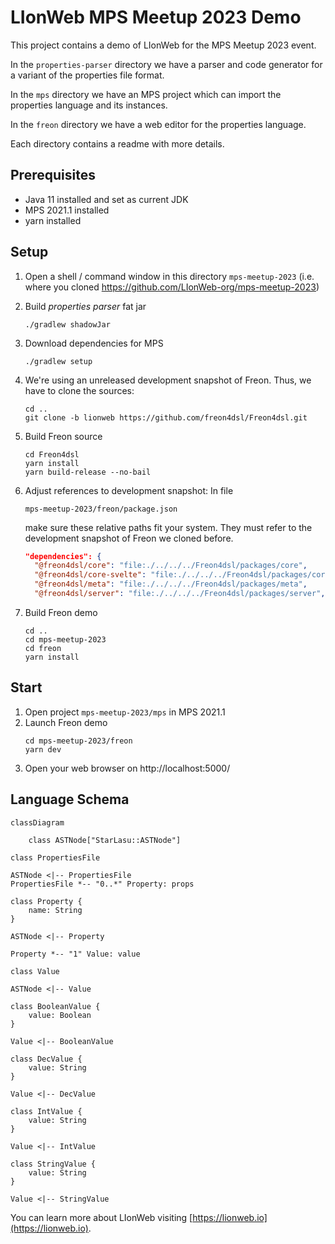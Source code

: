 # LIonWeb MPS Meetup 2023 Demo

This project contains a demo of LIonWeb for the MPS Meetup 2023 event.

In the `properties-parser` directory we have a parser and code generator for a variant of the properties file format.

In the `mps` directory we have an MPS project which can import the properties language and its instances.

In the `freon` directory we have a web editor for the properties language.

Each directory contains a readme with more details.

## Prerequisites
* Java 11 installed and set as current JDK
* MPS 2021.1 installed
* yarn installed

## Setup

1. Open a shell / command window in this directory `mps-meetup-2023` (i.e. where you cloned https://github.com/LIonWeb-org/mps-meetup-2023)

2. Build _properties parser_ fat jar
   ```shell
   ./gradlew shadowJar
   ```
   
3. Download dependencies for MPS
   ```shell
   ./gradlew setup
   ```
   
4. We're using an unreleased development snapshot of Freon. Thus, we have to clone the sources:
   ```shell
   cd ..
   git clone -b lionweb https://github.com/freon4dsl/Freon4dsl.git
   ```
   
5. Build Freon source
   ```shell
   cd Freon4dsl
   yarn install
   yarn build-release --no-bail 
   ```
   
6. Adjust references to development snapshot:
   In file
   ```
   mps-meetup-2023/freon/package.json
   ```
   make sure these relative paths fit your system.
   They must refer to the development snapshot of Freon we cloned before.
   ```json
   "dependencies": {
     "@freon4dsl/core": "file:./../../../Freon4dsl/packages/core",
     "@freon4dsl/core-svelte": "file:./../../../Freon4dsl/packages/core-svelte",
     "@freon4dsl/meta": "file:./../../../Freon4dsl/packages/meta",
     "@freon4dsl/server": "file:./../../../Freon4dsl/packages/server",
   ```
   
7. Build Freon demo
   ```shell
   cd ..
   cd mps-meetup-2023
   cd freon
   yarn install
   ```

## Start
1. Open project `mps-meetup-2023/mps` in MPS 2021.1
2. Launch Freon demo
   ```shell
   cd mps-meetup-2023/freon
   yarn dev
   ```
3. Open your web browser on http://localhost:5000/



## Language Schema

```mermaid
classDiagram

    class ASTNode["StarLasu::ASTNode"]

class PropertiesFile

ASTNode <|-- PropertiesFile
PropertiesFile *-- "0..*" Property: props 

class Property {
    name: String
}

ASTNode <|-- Property

Property *-- "1" Value: value

class Value

ASTNode <|-- Value

class BooleanValue {
    value: Boolean
}

Value <|-- BooleanValue

class DecValue {
    value: String
}

Value <|-- DecValue

class IntValue {
    value: String
}

Value <|-- IntValue

class StringValue {
    value: String
}

Value <|-- StringValue
```

You can learn more about LIonWeb visiting [https://lionweb.io](https://lionweb.io).

